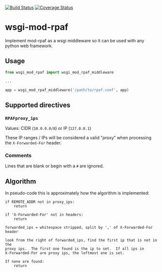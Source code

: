 [![Build Status](https://travis-ci.org/Yelp/wsgi_mod_rpaf.svg?branch=master)](https://travis-ci.org/Yelp/wsgi_mod_rpaf)
[![Coverage Status](https://img.shields.io/coveralls/Yelp/wsgi_mod_rpaf.svg?branch=master)](https://coveralls.io/r/Yelp/wsgi_mod_rpaf)

wsgi-mod-rpaf
=============

Implement mod-rpaf as a wsgi middleware so it can be used with any python web
framework.

## Usage


```python
from wsgi_mod_rpaf import wsgi_mod_rpaf_middleware

...

app = wsgi_mod_rpaf_middleware('/path/to/rpaf.conf', app)
```

## Supported directives

### `RPAFproxy_ips`

Values: CIDR (`10.0.0.0/8`) or IP (`127.0.0.1`)

These IP ranges / IPs will be considered a valid "proxy" when processing the
`X-Forwarded-For` header.

### Comments

Lines that are blank or begin with a `#` are ignored.

## Algorithm

In pseudo-code this is approximately how the algorithm is implemented:

```
if REMOTE_ADDR not in proxy_ips:
    return

if 'X-Forwarded-For' not in headers:
    return

forwarded_ips = whitespace stripped, split by ',' of X-Forwarded-For header

look from the right of forwarded_ips, find the first ip that is not in the
proxy ips.  The first one found is the ip to set.  If all ips in
X-Forwarded-For are proxy ips, the leftmost one is set.

If none are found:
    return
```
